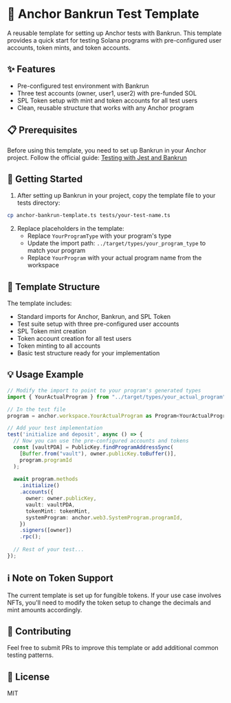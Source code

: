 # 🚀 Anchor Bankrun Test Template

A reusable template for setting up Anchor tests with Bankrun. This template provides a quick start for testing Solana programs with pre-configured user accounts, token mints, and token accounts.

## ✨ Features

- Pre-configured test environment with Bankrun
- Three test accounts (owner, user1, user2) with pre-funded SOL
- SPL Token setup with mint and token accounts for all test users
- Clean, reusable structure that works with any Anchor program

## 📋 Prerequisites

Before using this template, you need to set up Bankrun in your Anchor project. Follow the official guide:
[Testing with Jest and Bankrun](https://solana.com/nl/developers/guides/advanced/testing-with-jest-and-bankrun)

## 🏁 Getting Started

1. After setting up Bankrun in your project, copy the template file to your tests directory:

```bash
cp anchor-bankrun-template.ts tests/your-test-name.ts
```

2. Replace placeholders in the template:
   - Replace `YourProgramType` with your program's type
   - Update the import path: `../target/types/your_program_type` to match your program
   - Replace `YourProgram` with your actual program name from the workspace

## 🧩 Template Structure

The template includes:

- Standard imports for Anchor, Bankrun, and SPL Token
- Test suite setup with three pre-configured user accounts
- SPL Token mint creation
- Token account creation for all test users
- Token minting to all accounts
- Basic test structure ready for your implementation

## 💡 Usage Example

```typescript
// Modify the import to point to your program's generated types
import { YourActualProgram } from "../target/types/your_actual_program";

// In the test file
program = anchor.workspace.YourActualProgram as Program<YourActualProgram>;

// Add your test implementation
test('initialize and deposit', async () => {
  // Now you can use the pre-configured accounts and tokens
  const [vaultPDA] = PublicKey.findProgramAddressSync(
    [Buffer.from("vault"), owner.publicKey.toBuffer()],
    program.programId
  );
  
  await program.methods
    .initialize()
    .accounts({
      owner: owner.publicKey,
      vault: vaultPDA,
      tokenMint: tokenMint,
      systemProgram: anchor.web3.SystemProgram.programId,
    })
    .signers([owner])
    .rpc();
    
  // Rest of your test...
});
```

## ℹ️ Note on Token Support

The current template is set up for fungible tokens. If your use case involves NFTs, you'll need to modify the token setup to change the decimals and mint amounts accordingly.

## 🤝 Contributing

Feel free to submit PRs to improve this template or add additional common testing patterns.

## 📜 License

MIT
